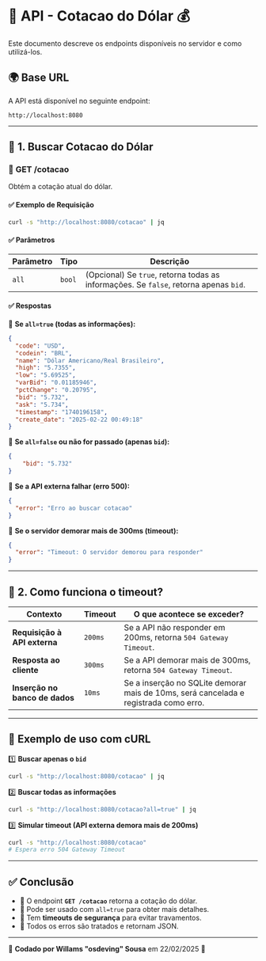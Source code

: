 # 📌 API - Cotacao do Dólar 💰

Este documento descreve os endpoints disponíveis no servidor e como utilizá-los.

## 🌍 Base URL
A API está disponível no seguinte endpoint:

```
http://localhost:8080
```

---

## 🔹 **1. Buscar Cotacao do Dólar**
### 📌 **GET /cotacao**
Obtém a cotação atual do dólar.

#### ✅ **Exemplo de Requisição**
```sh
curl -s "http://localhost:8080/cotacao" | jq
```

#### ✅ **Parâmetros**
| Parâmetro | Tipo   | Descrição |
|-----------|--------|-----------|
| `all`     | `bool` | (Opcional) Se `true`, retorna todas as informações. Se `false`, retorna apenas `bid`. |

#### ✅ **Respostas**
📌 **Se `all=true` (todas as informações):**
```json
{
  "code": "USD",
  "codein": "BRL",
  "name": "Dólar Americano/Real Brasileiro",
  "high": "5.7355",
  "low": "5.69525",
  "varBid": "0.01185946",
  "pctChange": "0.20795",
  "bid": "5.732",
  "ask": "5.734",
  "timestamp": "1740196158",
  "create_date": "2025-02-22 00:49:18"
}
```

📌 **Se `all=false` ou não for passado (apenas `bid`):**
```json
{
    "bid": "5.732"
}
```

📌 **Se a API externa falhar (erro 500):**
```json
{
  "error": "Erro ao buscar cotacao"
}
```

📌 **Se o servidor demorar mais de 300ms (timeout):**
```json
{
  "error": "Timeout: O servidor demorou para responder"
}
```

---

## 🔹 **2. Como funciona o timeout?**
| Contexto | Timeout | O que acontece se exceder? |
|----------|---------|---------------------------|
| **Requisição à API externa** | `200ms` | Se a API não responder em 200ms, retorna `504 Gateway Timeout`. |
| **Resposta ao cliente** | `300ms` | Se a API demorar mais de 300ms, retorna `504 Gateway Timeout`. |
| **Inserção no banco de dados** | `10ms` | Se a inserção no SQLite demorar mais de 10ms, será cancelada e registrada como erro. |

---

## 📌 **Exemplo de uso com cURL**
1️⃣ **Buscar apenas o `bid`**
```sh
curl -s "http://localhost:8080/cotacao" | jq
```

2️⃣ **Buscar todas as informações**
```sh
curl -s "http://localhost:8080/cotacao?all=true" | jq
```

3️⃣ **Simular timeout (API externa demora mais de 200ms)**
```sh
curl -s "http://localhost:8080/cotacao"
# Espera erro 504 Gateway Timeout
```

---

## ✅ **Conclusão**
- 📌 O endpoint **`GET /cotacao`** retorna a cotação do dólar.
- 📌 Pode ser usado com `all=true` para obter mais detalhes.
- 📌 Tem **timeouts de segurança** para evitar travamentos.
- 📌 Todos os erros são tratados e retornam JSON.

---

🚀 **Codado por Willams "osdeving" Sousa** em 22/02/2025 🚀

